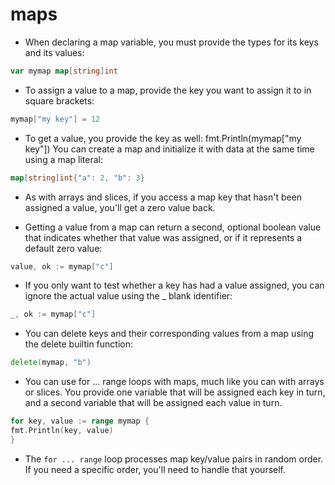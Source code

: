 # maps

- When declaring a map variable, you must provide the types for its keys and its values:

```go
var mymap map[string]int
```

- To assign a value to a map, provide the key you want to assign it to in square brackets:

 ```go
 mymap["my key"] = 12
 ```

- To get a value, you provide the key as well: fmt.Println(mymap["my key"]) You can create a map and initialize it with data at the same time using a map literal:
  
```go
map[string]int{"a": 2, "b": 3}
```

- As with arrays and slices, if you access a map key that hasn't been assigned a value, you'll get a zero value back.

- Getting a value from a map can return a second, optional boolean value that indicates whether that value was assigned, or if it represents a default zero value:

```go
value, ok := mymap["c"]
```

- If you only want to test whether a key has had a value assigned, you can ignore the actual value using the _ blank identifier:

```go
_, ok := mymap["c"]
```

- You can delete keys and their corresponding values from a map using the delete builtin function:

```go
delete(mymap, "b")
```

- You can use for ... range loops with maps, much like you can with arrays or slices. You provide one variable that will be assigned each key in turn, and a second variable that will be assigned each value in turn.

```go
for key, value := range mymap {
fmt.Println(key, value)
}
```

- The `for ... range` loop processes map key/value pairs in random order. If you need a specific order, you'll need to handle that yourself.
